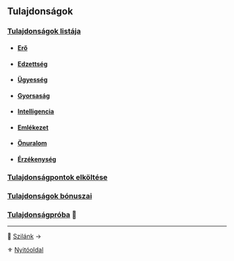 ## Tulajdonságok

### [Tulajdonságok listája](010_05_01_00_tulajdonsagok_listaja.md)

- #### [Erő](010_05_01_01_ero.md)
- #### [Edzettség](010_05_01_02_edzettseg.md)
- #### [Ügyesség](010_05_01_03_ugyesseg.md)
- #### [Gyorsaság](010_05_01_04_gyorsasag.md)
- #### [Intelligencia](010_05_01_05_intelligencia.md)
- #### [Emlékezet](010_05_01_06_emlekezet.md)
- #### [Önuralom](010_05_01_07_onuralom.md)
- #### [Érzékenység](010_05_01_08_erzekenyseg.md)

### [Tulajdonságpontok elköltése](010_05_02_tulajdonsagpontok_elkoltese.md)

### [Tulajdonságok bónuszai](010_05_03_tulajdonsagok_bonuszai.md)

### [Tulajdonságpróba](010_05_04_tulajdonsagproba.md) 🎲

---

🔗 [Szilánk](010_06_szilank.md) →

⚜️ [Nyitóoldal](start.md#1-karakteralkot%C3%A1s)
